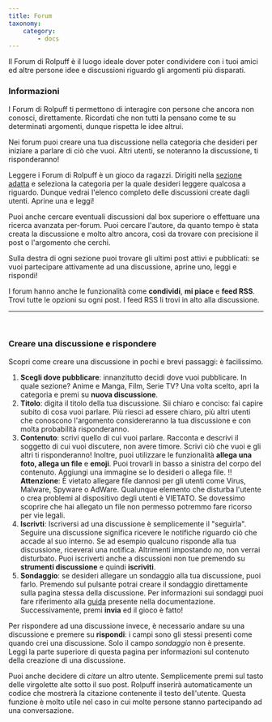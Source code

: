 ```yaml
---
title: Forum
taxonomy:
    category:
        - docs
---
```


Il Forum di Rolpuff è il luogo ideale dover poter condividere con i tuoi amici ed altre persone idee e discussioni riguardo gli argomenti più disparati.

### Informazioni
I Forum di Rolpuff ti permettono di interagire con persone che ancora non conosci, direttamente. Ricordati che non tutti la pensano come te su determinati argomenti, dunque rispetta le idee altrui.

Nei forum puoi creare una tua discussione nella categoria che desideri per iniziare a parlare di ciò che vuoi. Altri utenti, se noteranno la discussione, ti risponderanno!


Leggere i Forum di Rolpuff è un gioco da ragazzi. Dirigiti nella [sezione adatta](https://rolpuff.net/forum) e seleziona la categoria per la quale desideri leggere qualcosa a riguardo. Dunque vedrai l'elenco completo delle discussioni create dagli utenti. Aprine una e leggi!

Puoi anche cercare eventuali discussioni dal box superiore o effettuare una ricerca avanzata per-forum. Puoi cercare l'autore, da quanto tempo è stata creata la discussione e molto altro ancora, così da trovare con precisione il post o l'argomento che cerchi.

Sulla destra di ogni sezione puoi trovare gli ultimi post attivi e pubblicati: se vuoi partecipare attivamente ad una discussione, aprine uno, leggi e rispondi!

I forum hanno anche le funzionalità come **condividi**, **mi piace** e **feed RSS**. Trovi tutte le opzioni su ogni post. I feed RSS li trovi in alto alla discussione.

<hr>
&nbsp;

### Creare una discussione e rispondere
Scopri come creare una discussione in pochi e brevi passaggi: è facilissimo.

1. **Scegli dove pubblicare**: innanzitutto decidi dove vuoi pubblicare. In quale sezione? Anime e Manga, Film, Serie TV? Una volta scelto, apri la categoria e premi su **nuova discussione**.
2. **Titolo**: digita il titolo della tua discussione. Sii chiaro e conciso: fai capire subito di cosa vuoi parlare. Più riesci ad essere chiaro, più altri utenti che conoscono l'argomento considereranno la tua discussione e con molta probabilità risponderanno.
3. **Contenuto**: scrivi quello di cui vuoi parlare. Racconta e descrivi il soggetto di cui vuoi discutere, non avere timore. Scrivi ciò che vuoi e gli altri ti risponderanno! Inoltre, puoi utilizzare le funzionalità **allega una foto, allega un file** e **emoji**. Puoi trovarli in basso a sinistra del corpo del contenuto. Aggiungi una immagine se lo desideri o allega file. 
!! **Attenzione**: È vietato allegare file dannosi per gli utenti come Virus, Malware, Spyware o AdWare. Qualunque elemento che disturba l'utente o crea problemi al dispositivo degli utenti è VIETATO. Se dovessimo scoprire che hai allegato un file non permesso potremmo fare ricorso per vie legali.
4. **Iscrivti**: Iscriversi ad una discussione è semplicemente il "seguirla". Seguire una discussione significa ricevere le notifiche riguardo ciò che accade al suo interno. Se ad esempio qualcuno risponde alla tua discussione, riceverai una notifica. Altrimenti impostando _no_, non verrai disturbato. Puoi iscriverti anche a discussioni non tue premendo su **strumenti discussione** e quindi **iscriviti**.
5. **Sondaggio**: se desideri allegare un sondaggio alla tua discussione, puoi farlo. Premendo sul pulsante potrai creare il sondaggio direttamente sulla pagina stessa della discussione. Per informazioni sui sondaggi puoi fare riferimento alla [guida](http://help.rolpuff.net/sezioni/sondaggi) presente nella documentazione. 
Successivamente, premi **invia** ed il gioco è fatto!

Per rispondere ad una discussione invece, è necessario andare su una discussione e premere su **rispondi**: i campi sono gli stessi presenti come quando crei una discussione. Solo il campo _sondaggio_ non è presente. Leggi la parte superiore di questa pagina per informazioni sul contenuto della creazione di una discussione.

Puoi anche decidere di _citare_ un altro utente. Semplicemente premi sul tasto delle virgolette alte sotto il suo post. Rolpuff inserirà automaticamente un codice che mostrerà la citazione contenente il testo dell'utente. Questa funzione è molto utile nel caso in cui molte persone stanno partecipando ad una conversazione.